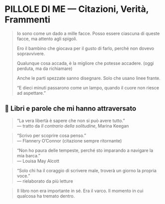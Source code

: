 # PILLOLE DI ME — Citazioni, Verità, Frammenti

> Io sono come un dado a mille facce. Posso essere ciascuna di queste facce, ma attento agli spigoli.
> 
> Ero il bambino che giocava per il gusto di farlo, perché non dovevo sopravvivere.
> 
> Qualunque cosa accada, è la migliore che potesse accadere. (oggi perduta, ma da richiamare)
> 
> Anche le parti spezzate sanno disegnare. Solo che usano linee frante.
>
> “E dieci minuti passarono come un lampo, quando il cuore non riesce ad aspettare.”

## 📖 Libri e parole che mi hanno attraversato

> “La vera libertà è sapere che non si può avere tutto.”  
> — tratto da *Il contrario della solitudine*, Marina Keegan

> “Scrivo per scoprire cosa penso.”  
> — Flannery O’Connor (citazione sempre ritornante)

> “Non ho paura delle tempeste, perché sto imparando a navigare la mia barca.”  
> — Louisa May Alcott

> “Solo chi ha il coraggio di scrivere male, troverà un giorno la propria voce.”  
> — rielaborato da più letture

> Il libro non era importante in sé. Era il varco. Il momento in cui qualcosa ha tremato dentro.